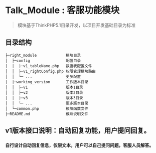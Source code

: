 Talk_Module : 客服功能模块
===============

> 模块基于ThinkPHP5.1目录开发，以项目开发基础目录为标准

## 目录结构

~~~
├─right_module             模块目录
│  ├─config                配置目录
│  │  ├─v1_tableName.php   数据表配置文件
│  │  ├─v1_rightConfig.php 权限管理模块路由
│  │  └─ ...               更多配置
│  ├─working_version       工作版本目录
│  │  ├─v1                 版本1目录
│  │  ├─v2                 版本2目录
│  │  ├─v3                 版本3目录
│  │  └─ ...               更多版本目录      
│  └─common.php            模块函数文件
├─README.md                模块说明文件
~~~

## v1版本接口说明：自动回复功能，用户提问回复。

### `自行设计自动回复信息，仅限文本，用户可以自己提问问题，客服人员解答。`